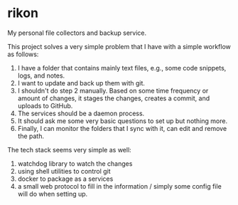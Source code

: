 # rikon

My personal file collectors and backup service.

This project solves a very simple problem that I have with a simple workflow as follows:

1. I have a folder that contains mainly text files, e.g., some code snippets, logs, and notes.
2. I want to update and back up them with git.
3. I shouldn't do step 2 manually. Based on some time frequency or amount of changes, it stages the changes, creates a commit, and uploads to GitHub.
4. The services should be a daemon process.
5. It should ask me some very basic questions to set up but nothing more.
6. Finally, I can monitor the folders that I sync with it, can edit and remove the path.

The tech stack seems very simple as well:
1. watchdog library to watch the changes
2. using shell utilities to control git
3. docker to package as a services
4. a small web protocol to fill in the information / simply some config file will do when setting up.
